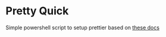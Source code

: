 # Pretty Quick
Simple powershell script to setup prettier based on [these docs](https://prettier.io/docs/en/install.html)
